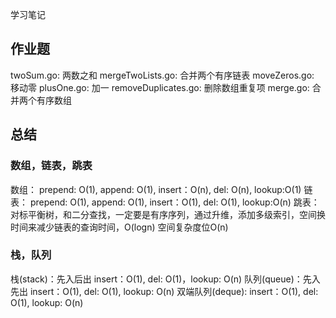 学习笔记

## 作业题
twoSum.go: 两数之和
mergeTwoLists.go: 合并两个有序链表
moveZeros.go: 移动零
plusOne.go: 加一
removeDuplicates.go: 删除数组重复项
merge.go: 合并两个有序数组

## 总结

### 数组，链表，跳表

数组： 
prepend: O(1), append: O(1), insert：O(n), del: O(n), lookup:O(1)
链表：
prepend: O(1), append: O(1), insert：O(1), del: O(1), lookup:O(n)
跳表：
对标平衡树，和二分查找，一定要是有序序列，通过升维，添加多级索引，空间换时间来减少链表的查询时间，O(logn)
空间复杂度位O(n)

### 栈，队列

栈(stack)：先入后出
insert：O(1), del: O(1)，lookup: O(n)
队列(queue)：先入先出
insert：O(1), del: O(1), lookup: O(n)
双端队列(deque):
insert：O(1), del: O(1), lookup: O(n)